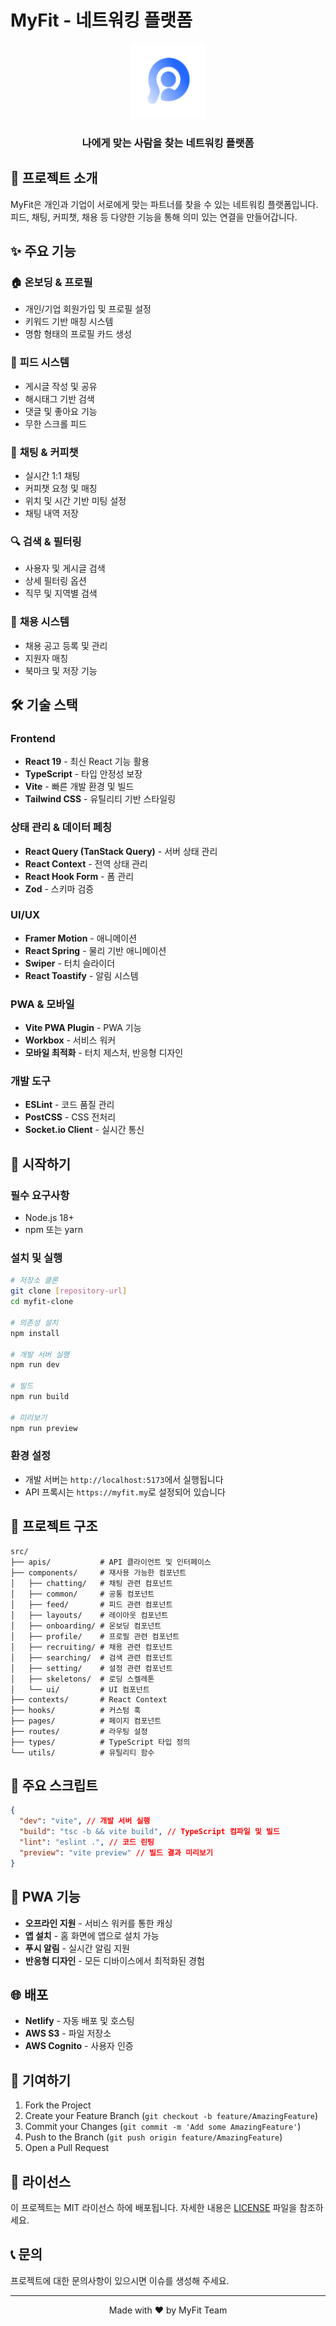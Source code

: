 # MyFit - 네트워킹 플랫폼

<div align="center">
  <img src="public/assets/icon/icon.svg" alt="MyFit Logo" width="120" height="120">
  <h3>나에게 맞는 사람을 찾는 네트워킹 플랫폼</h3>
</div>

## 📱 프로젝트 소개

MyFit은 개인과 기업이 서로에게 맞는 파트너를 찾을 수 있는 네트워킹 플랫폼입니다. 피드, 채팅, 커피챗, 채용 등 다양한 기능을 통해 의미 있는 연결을 만들어갑니다.

## ✨ 주요 기능

### 🏠 **온보딩 & 프로필**

- 개인/기업 회원가입 및 프로필 설정
- 키워드 기반 매칭 시스템
- 명함 형태의 프로필 카드 생성

### 📰 **피드 시스템**

- 게시글 작성 및 공유
- 해시태그 기반 검색
- 댓글 및 좋아요 기능
- 무한 스크롤 피드

### 💬 **채팅 & 커피챗**

- 실시간 1:1 채팅
- 커피챗 요청 및 매칭
- 위치 및 시간 기반 미팅 설정
- 채팅 내역 저장

### 🔍 **검색 & 필터링**

- 사용자 및 게시글 검색
- 상세 필터링 옵션
- 직무 및 지역별 검색

### 💼 **채용 시스템**

- 채용 공고 등록 및 관리
- 지원자 매칭
- 북마크 및 저장 기능

## 🛠 기술 스택

### **Frontend**

- **React 19** - 최신 React 기능 활용
- **TypeScript** - 타입 안정성 보장
- **Vite** - 빠른 개발 환경 및 빌드
- **Tailwind CSS** - 유틸리티 기반 스타일링

### **상태 관리 & 데이터 페칭**

- **React Query (TanStack Query)** - 서버 상태 관리
- **React Context** - 전역 상태 관리
- **React Hook Form** - 폼 관리
- **Zod** - 스키마 검증

### **UI/UX**

- **Framer Motion** - 애니메이션
- **React Spring** - 물리 기반 애니메이션
- **Swiper** - 터치 슬라이더
- **React Toastify** - 알림 시스템

### **PWA & 모바일**

- **Vite PWA Plugin** - PWA 기능
- **Workbox** - 서비스 워커
- **모바일 최적화** - 터치 제스처, 반응형 디자인

### **개발 도구**

- **ESLint** - 코드 품질 관리
- **PostCSS** - CSS 전처리
- **Socket.io Client** - 실시간 통신

## 🚀 시작하기

### **필수 요구사항**

- Node.js 18+
- npm 또는 yarn

### **설치 및 실행**

```bash
# 저장소 클론
git clone [repository-url]
cd myfit-clone

# 의존성 설치
npm install

# 개발 서버 실행
npm run dev

# 빌드
npm run build

# 미리보기
npm run preview
```

### **환경 설정**

- 개발 서버는 `http://localhost:5173`에서 실행됩니다
- API 프록시는 `https://myfit.my`로 설정되어 있습니다

## 📁 프로젝트 구조

```
src/
├── apis/           # API 클라이언트 및 인터페이스
├── components/     # 재사용 가능한 컴포넌트
│   ├── chatting/   # 채팅 관련 컴포넌트
│   ├── common/     # 공통 컴포넌트
│   ├── feed/       # 피드 관련 컴포넌트
│   ├── layouts/    # 레이아웃 컴포넌트
│   ├── onboarding/ # 온보딩 컴포넌트
│   ├── profile/    # 프로필 관련 컴포넌트
│   ├── recruiting/ # 채용 관련 컴포넌트
│   ├── searching/  # 검색 관련 컴포넌트
│   ├── setting/    # 설정 관련 컴포넌트
│   ├── skeletons/  # 로딩 스켈레톤
│   └── ui/         # UI 컴포넌트
├── contexts/       # React Context
├── hooks/          # 커스텀 훅
├── pages/          # 페이지 컴포넌트
├── routes/         # 라우팅 설정
├── types/          # TypeScript 타입 정의
└── utils/          # 유틸리티 함수
```

## 🔧 주요 스크립트

```json
{
  "dev": "vite", // 개발 서버 실행
  "build": "tsc -b && vite build", // TypeScript 컴파일 및 빌드
  "lint": "eslint .", // 코드 린팅
  "preview": "vite preview" // 빌드 결과 미리보기
}
```

## 📱 PWA 기능

- **오프라인 지원** - 서비스 워커를 통한 캐싱
- **앱 설치** - 홈 화면에 앱으로 설치 가능
- **푸시 알림** - 실시간 알림 지원
- **반응형 디자인** - 모든 디바이스에서 최적화된 경험

## 🌐 배포

- **Netlify** - 자동 배포 및 호스팅
- **AWS S3** - 파일 저장소
- **AWS Cognito** - 사용자 인증

## 🤝 기여하기

1. Fork the Project
2. Create your Feature Branch (`git checkout -b feature/AmazingFeature`)
3. Commit your Changes (`git commit -m 'Add some AmazingFeature'`)
4. Push to the Branch (`git push origin feature/AmazingFeature`)
5. Open a Pull Request

## 📄 라이선스

이 프로젝트는 MIT 라이선스 하에 배포됩니다. 자세한 내용은 [LICENSE](LICENSE) 파일을 참조하세요.

## 📞 문의

프로젝트에 대한 문의사항이 있으시면 이슈를 생성해 주세요.

---

<div align="center">
  <p>Made with ❤️ by MyFit Team</p>
</div>
